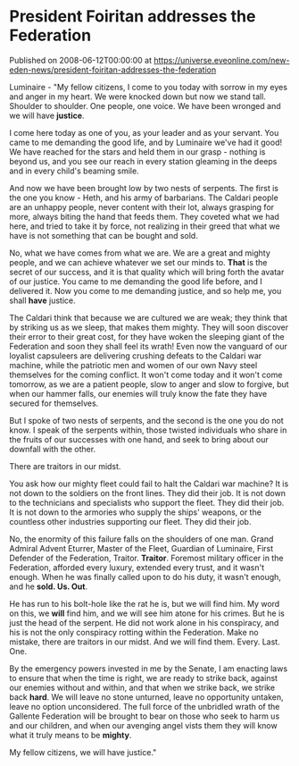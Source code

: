 # President Foiritan addresses the Federation
Published on 2008-06-12T00:00:00 at https://universe.eveonline.com/new-eden-news/president-foiritan-addresses-the-federation

Luminaire - "My fellow citizens, I come to you today with sorrow in my eyes and anger in my heart. We were knocked down but now we stand tall. Shoulder to shoulder. One people, one voice. We have been wronged and we will have **justice**. 

I come here today as one of you, as your leader and as your servant. You came to me demanding the good life, and by Luminaire we've had it good! We have reached for the stars and held them in our grasp - nothing is beyond us, and you see our reach in every station gleaming in the deeps and in every child's beaming smile. 

And now we have been brought low by two nests of serpents. The first is the one you know - Heth, and his army of barbarians. The Caldari people are an unhappy people, never content with their lot, always grasping for more, always biting the hand that feeds them. They coveted what we had here, and tried to take it by force, not realizing in their greed that what we have is not something that can be bought and sold. 

No, what we have comes from what we are. We are a great and mighty people, and we can achieve whatever we set our minds to. **That** is the secret of our success, and it is that quality which will bring forth the avatar of our justice. You came to me demanding the good life before, and I delivered it. Now you come to me demanding justice, and so help me, you shall **have** justice. 

The Caldari think that because we are cultured we are weak; they think that by striking us as we sleep, that makes them mighty. They will soon discover their error to their great cost, for they have woken the sleeping giant of the Federation and soon they shall feel its wrath! Even now the vanguard of our loyalist capsuleers are delivering crushing defeats to the Caldari war machine, while the patriotic men and women of our own Navy steel themselves for the coming conflict. It won't come today and it won't come tomorrow, as we are a patient people, slow to anger and slow to forgive, but when our hammer falls, our enemies will truly know the fate they have secured for themselves. 

But I spoke of two nests of serpents, and the second is the one you do not know. I speak of the serpents within, those twisted individuals who share in the fruits of our successes with one hand, and seek to bring about our downfall with the other. 

There are traitors in our midst. 

You ask how our mighty fleet could fail to halt the Caldari war machine? It is not down to the soldiers on the front lines. They did their job. It is not down to the technicians and specialists who support the fleet. They did their job. It is not down to the armories who supply the ships' weapons, or the countless other industries supporting our fleet. They did their job. 

No, the enormity of this failure falls on the shoulders of one man. Grand Admiral Advent Eturrer, Master of the Fleet, Guardian of Luminaire, First Defender of the Federation, Traitor. **Traitor**. Foremost military officer in the Federation, afforded every luxury, extended every trust, and it wasn't enough. When he was finally called upon to do his duty, it wasn't enough, and he **sold. Us. Out**. 

He has run to his bolt-hole like the rat he is, but we will find him. My word on this, we **will** find him, and we will see him atone for his crimes. But he is just the head of the serpent. He did not work alone in his conspiracy, and his is not the only conspiracy rotting within the Federation. Make no mistake, there are traitors in our midst. And we will find them. Every. Last. One. 

By the emergency powers invested in me by the Senate, I am enacting laws to ensure that when the time is right, we are ready to strike back, against our enemies without and within, and that when we strike back, we strike back **hard**. We will leave no stone unturned, leave no opportunity untaken, leave no option unconsidered. The full force of the unbridled wrath of the Gallente Federation will be brought to bear on those who seek to harm us and our children, and when our avenging angel vists them they will know what it truly means to be **mighty**. 

My fellow citizens, we will have justice."
